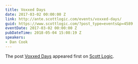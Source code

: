 ```yaml
---
title: Voxxed Days
date: 2017-03-02 00:00:00 Z
link: http://ante.scottlogic.com/events/voxxed-days/
guid: https://www.scottlogic.com/?post_type=events&p=4589
eventDate: 2017-03-02 00:00:00 Z
pubDateTime: 2018-05-04 15:08:19 Z
speakers:
- Dan Cook
---
```


<p>The post <a rel="nofollow" href="http://ante.scottlogic.com/events/voxxed-days/">Voxxed Days</a> appeared first on <a rel="nofollow" href="http://ante.scottlogic.com">Scott Logic</a>.</p>